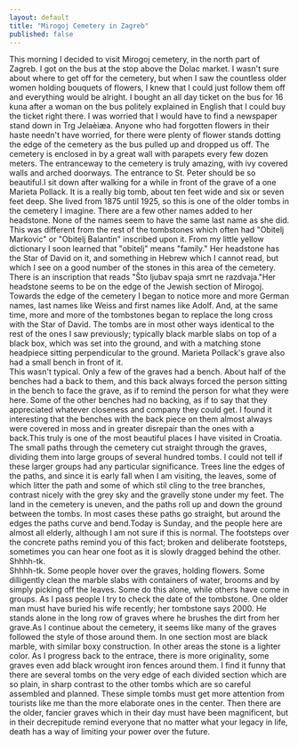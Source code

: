 ```yaml
---
layout: default
title: "Mirogoj Cemetery in Zagreb"
published: false
---
```


This morning I decided to visit Mirogoj cemetery, in the 
north part of Zagreb.  I got on the bus at the stop above 
the Dolac market.  I wasn't sure about where to get off for 
the cemetery, but when I saw the countless older women 
holding bouquets of flowers, I knew that I could just 
follow them off and everything would be alright.  I bought 
an all day ticket on the bus for 16 kuna after a woman on 
the bus politely explained in English that I could buy the 
ticket right there.  I was worried that I would have to 
find a newspaper stand down in Trg Jelaèiæa.  Anyone who had forgotten flowers in their haste needn't 
have worried, for there were plenty of flower stands 
dotting the edge of the cemetery as the bus pulled up and 
dropped us off.  The cemetery is enclosed in by a great 
wall with parapets every few dozen meters.  The entranceway 
to the cemetery is truly amazing, with ivy covered walls 
and arched doorways.  The entrance to St. Peter should be 
so beautiful.I sit down after walking for a while in front of the grave 
of a one Marieta Pollack.  It is a really big tomb, about 
ten feet wide and six or seven feet deep.  She lived from 
1875 until 1925, so this is one of the older tombs in the 
cemetery I imagine.  There are a few other names added to 
her headstone.  None of the names seem to have the same 
last name as she did.  This was different from the rest of 
the tombstones which often had "Obitelj Markovic" 
or "Obitelj Balantin" inscribed upon it.  From my little 
yellow dictionary I soon learned that "obitelj" 
means "family."  Her headstone has the Star of David on it, 
and something in Hebrew which I cannot read, but which I 
see on a good number of the stones in this area of the 
cemetery.  There is an inscription that reads "Što ljubav 
spaja smrt ne razdvaja."Her headstone seems to be on the edge of the Jewish section 
of Mirogoj.  Towards the edge of the cemetery I began to 
notice more and more German names, last names like Weiss 
and first names like Adolf.  And, at the same time, more 
and more of the tombstones began to replace the long cross 
with the Star of David.  The tombs are in most other ways 
identical to the rest of the ones I saw previously; 
typically black marble slabs on top of a black box, which 
was set into the ground, and with a matching stone 
headpiece sitting perpendicular to the ground.  Marieta 
Pollack's grave also had a small bench in front of it.  
This wasn't typical.  Only a few of the graves had a 
bench.  About half of the benches had a back to them, and 
this back always forced the person sitting in the bench to 
face the grave, as if to remind the person for what they 
were here.  Some of the other benches had no backing, as if 
to say that they appreciated whatever closeness and company 
they could get.  I found it interesting that the benches 
with the back piece on them almost always were covered in 
moss and in greater disrepair than the ones with a back.This truly is one of the most beautiful places I have 
visited in Croatia.  The small paths through the cemetery 
cut straight through the graves, dividing them into large 
groups of several hundred tombs.  I could not tell if these 
larger groups had any particular significance.  Trees line 
the edges of the paths, and since it is early fall when I 
am visiting, the leaves, some of which litter the path and 
some of which stil cling to the tree branches, contrast 
nicely with the grey sky and the gravelly stone under my 
feet.  The land in the cemetery is uneven, and the paths 
roll up and down the ground between the tombs.  In most 
cases these paths go straight, but around the edges the 
paths curve and bend.Today is Sunday, and the people here are almost all 
elderly, although I am not sure if this is normal.  The 
footsteps over the concrete paths remind you of this fact; 
broken and deliberate footsteps, sometimes you can hear one 
foot as it is slowly dragged behind the other.  Shhhh-tk.  
Shhhh-tk.  Some people hover over the graves, holding 
flowers.  Some dilligently clean the marble slabs with 
containers of water, brooms and by simply picking off the 
leaves.  Some do this alone, while others have come in 
groups.  As I pass people I try to check the date of the 
tombstone.  One older man must have buried his wife 
recently; her tombstone says 2000.  He stands alone in the 
long row of graves where he brushes the dirt from her grave.As I continue about the cemetery, it seems like many of the 
graves followed the style of those around them.  In one 
section most are black marble, with similar boxy 
construction.  In other areas the stone is a lighter 
color.  As I progress back to the entrace, there is more 
originality, some graves even add black wrought iron fences 
around them.  I find it funny that there are several tombs 
on the very edge of each divided section which are so 
plain, in sharp contrast to the other tombs which are so 
careful assembled and planned.  These simple tombs must get 
more attention from tourists like me than the more 
elaborate ones in the center.  Then there are the older, 
fancier graves which in their day must have been 
magnificent, but in their decrepitude remind everyone that 
no matter what your legacy in life, death has a way of 
limiting your power over the future.
